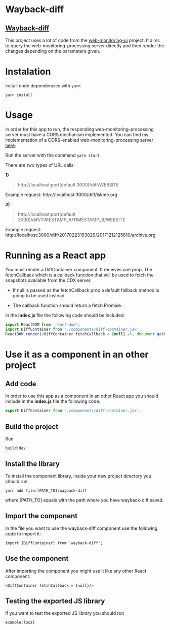 # Wayback-diff

## **[Wayback-diff](https://github.com/ftsalamp/wayback-diff)**

This project uses a lot of code from the [web-monitoring-ui](https://github.com/edgi-govdata-archiving/web-monitoring-ui) project. It aims to query the web-monitoring-processing server directly and then render the changes depending on the parameters given.

# Instalation

Install node dependencies with `yarn`

`yarn install`

# Usage

In order for this app to run, the responding web-monitoring-processing server must have a CORS mechanism implemented.
You can find my implementation of a CORS-enabled web-monitoring-processing server [here](https://github.com/ftsalamp/web-monitoring-processing/tree/cors).

Run the server with the command `yarn start`

There are two types of URL calls:
 
**1)**
> http://localhost:port(default 3000)/diff/WEBSITE

Example request: http://localhost:3000/diff/iskme.org

**2)**
> http://localhost:port(default 3000)/diff/TIMESTAMP_A/TIMESTAMP_B/WEBSITE

Example request: http://localhost:3000/diff/20170223193029/20171212125810/archive.org

# Running as a React app
You must render a DiffContainer component. It receives one prop. The fetchCallback which is a callback function that will be used to fetch the snapshots available from the CDX server.

- If null is passed as the fetchCallback prop a default fallback method is going to be used instead.

- The callback function should return a fetch Promise.

In the **index.js** file the following code should be included:

```Javascript
import ReactDOM from 'react-dom';
import DiffContainer from './components/diff-container.jsx';
ReactDOM.render(<DiffContainer fetchCallback = {null} />, document.getElementById('wayback-diff'));
```

# Use it as a component in an other project

## Add code

In order to use this app as a component in an other React app you should include in the **index.js** file the following code:

```Javascript
export DiffContainer from './components/diff-container.jsx';
```

## Build the project

Run

`build:dev`

## Install the library

To install the component library, inside your new project directory you should run:

```
yarn add file:[PATH_TO]/wayback-diff
```
where [PATH_TO] equals with the path where you have wayback-diff saved.

## Import the component

In the file you want to use the wayback-diff component use the following code to import it:

```
import {DiffContainer} from 'wayback-diff';
```

## Use the component

After importing the component you might use it like any other React component:

```
<DiffContainer fetchCallback = {null}/>
```

## Testing the exported JS library
If you want to test the exported JS library you should run

`example:local`
